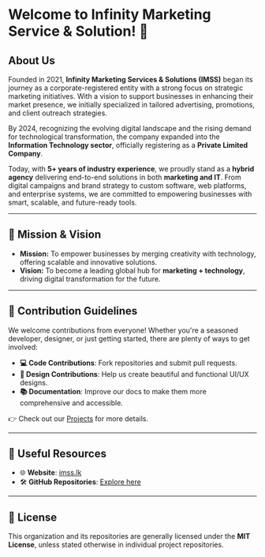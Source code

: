 # Welcome to Infinity Marketing Service & Solution! 🚀

## About Us
Founded in 2021, **Infinity Marketing Services & Solutions (IMSS)** began its journey as a corporate-registered entity with a strong focus on strategic marketing initiatives. With a vision to support businesses in enhancing their market presence, we initially specialized in tailored advertising, promotions, and client outreach strategies.

By 2024, recognizing the evolving digital landscape and the rising demand for technological transformation, the company expanded into the **Information Technology sector**, officially registering as a **Private Limited Company**.

Today, with **5+ years of industry experience**, we proudly stand as a **hybrid agency** delivering end-to-end solutions in both **marketing and IT**. From digital campaigns and brand strategy to custom software, web platforms, and enterprise systems, we are committed to empowering businesses with smart, scalable, and future-ready tools.

---

## 🌟 Mission & Vision
- **Mission:** To empower businesses by merging creativity with technology, offering scalable and innovative solutions.
- **Vision:** To become a leading global hub for **marketing + technology**, driving digital transformation for the future.

---

## 🤝 Contribution Guidelines
We welcome contributions from everyone! Whether you're a seasoned developer, designer, or just getting started, there are plenty of ways to get involved:

- **💻 Code Contributions**: Fork repositories and submit pull requests.
- **🎨 Design Contributions**: Help us create beautiful and functional UI/UX designs.
- **📚 Documentation**: Improve our docs to make them more comprehensive and accessible.

👉 Check out our [Projects](https://github.com/orgs/IMSS-Source/repositories) for more details.

---

## 📖 Useful Resources
- 🌐 **Website**: [imss.lk](https://imss.lk)
- 🛠 **GitHub Repositories**: [Explore here](https://github.com/orgs/IMSS-Source/repositories)


---

## 📜 License
This organization and its repositories are generally licensed under the **MIT License**, unless stated otherwise in individual project repositories.

